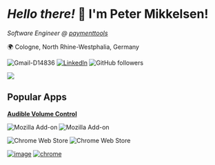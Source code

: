 # *Hello there!* 👋 I'm Peter Mikkelsen!
*Software Engineer @ [paymenttools](https://www.paymenttools.com/en)*

🌍 Cologne, North Rhine-Westphalia, Germany

![Gmail-D14836](https://github.com/peterphmikkelsen/peterphmikkelsen/assets/31919921/db0b84ea-ec61-4cc5-b0e4-9923f7a99c19)
[![LinkedIn](https://img.shields.io/badge/linkedin-%230077B5.svg?style=flat-square&logo=linkedin&logoColor=white)](https://www.linkedin.com/in/peter-mikkelsen-9a3b60208/)
![GitHub followers](https://img.shields.io/github/followers/peterphmikkelsen?label=Follow&style=social)







<img src="https://github-profile-summary-cards.vercel.app/api/cards/profile-details?username=peterphmikkelsen&theme=github_dark"></img>

## Popular Apps
[**Audible Volume Control**](https://github.com/peterphmikkelsen/audible-volume-control/tree/main)

![Mozilla Add-on](https://img.shields.io/amo/users/audible-volume-control?color=purple&label=firefox%20users)
![Mozilla Add-on](https://img.shields.io/amo/stars/audible-volume-control?color=purple&label=firefox%20rating)

![Chrome Web Store](https://img.shields.io/chrome-web-store/users/djbhnpbemmoeenglcdojbkmpdmlcgeoi?color=blue&label=chrome%20users)
![Chrome Web Store](https://img.shields.io/chrome-web-store/stars/djbhnpbemmoeenglcdojbkmpdmlcgeoi?color=blue&label=chrome%20rating)

[![image](https://user-images.githubusercontent.com/31919921/155532905-cc5389f1-d7be-42fb-afc8-caa2f355feeb.png)](https://addons.mozilla.org/en-US/firefox/addon/audible-volume-control/)
[![chrome](https://user-images.githubusercontent.com/31919921/169718682-953bb1b8-a6c7-4663-8402-91e352a9286b.png)](https://chrome.google.com/webstore/detail/audible-audio-control/djbhnpbemmoeenglcdojbkmpdmlcgeoi)
